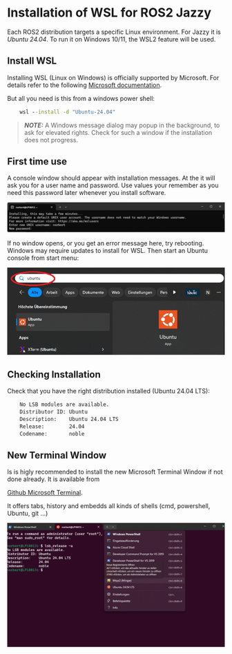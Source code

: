 # Installation of WSL for ROS2 Jazzy

Each ROS2 distribution targets a specific Linux environment. 
For Jazzy it is *Ubuntu 24.04*. To run it on Windows 10/11, 
the WSL2 feature will be used. 

## Install WSL 
Installing WSL (Linux on Windows) is officially supported by Microsoft.
For details refer to the following
[Microsoft documentation](https://learn.microsoft.com/en-us/windows/wsl/install).

But all you need is this from a windows power shell:

```bat
    wsl --install -d "Ubuntu-24.04"
```

> **_NOTE:_**
A Windows message dialog may popup in the background, to ask for elevated rights. 
Check for such a window if the installation does not progress.

## First time use
A console window should appear with installation messages. At the it will ask you
for a user name and password. Use values your remember as you need this password
later whenever you install software.

![Ubuntu First Time](./img/wsl_ubuntu_1st_start.png)

If no window opens, or you get an error message here, try rebooting. Windows may
require updates to install for WSL. Then start an Ubuntu console from start menu:

![Ubuntu Start Menu](./img/ubuntu_start_menu.png)

## Checking Installation

Check that you have the right distribution installed (Ubuntu 24.04 LTS):

```bash
    No LSB modules are available.
    Distributor ID: Ubuntu
    Description:    Ubuntu 24.04 LTS
    Release:        24.04
    Codename:       noble
```

## New Terminal Window

Is is higly recommended to install the new Microsoft Terminal Window 
if not done already. It is available from

[Github Microsoft Terminal](https://github.com/microsoft/terminal).

It offers tabs, history and embedds all kinds of shells (cmd, powershell, Ubuntu, git ...)

![New Shell](./img/new_shell.png)
